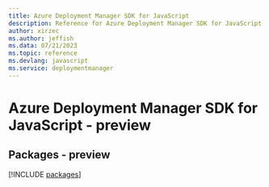 ```yaml
---
title: Azure Deployment Manager SDK for JavaScript
description: Reference for Azure Deployment Manager SDK for JavaScript
author: xirzec
ms.author: jeffish
ms.data: 07/21/2023
ms.topic: reference
ms.devlang: javascript
ms.service: deploymentmanager
---
```

# Azure Deployment Manager SDK for JavaScript - preview
## Packages - preview
[!INCLUDE [packages](deployment-manager-index.md)]